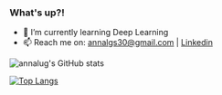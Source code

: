 ### What's up?!

- 🌱 I’m currently learning Deep Learning
- 📫 Reach me on: annalgs30@gmail.com |   [Linkedin](https://www.linkedin.com/in/annalu-gomes/)

![annalug's GitHub stats](https://github-readme-stats.vercel.app/api?username=annalug&show_icons=true&theme=dark)



[![Top Langs](https://github-readme-stats.vercel.app/api/top-langs/?username=annalug&layout=compact)](https://github.com/anuraghazra/github-readme-stats)
<!--
**annalug/annalug** is a ✨ _special_ ✨ repository because its `README.md` (this file) appears on your GitHub profile.

Here are some ideas to get you started:

- 🔭 I’m currently working on ...
- 🌱 I’m currently learning ...
- 👯 I’m looking to collaborate on ...
- 🤔 I’m looking for help with ...
- 💬 Ask me about ...
- 📫 How to reach me: ...
- 😄 Pronouns: ...
- ⚡ Fun fact: ...
-->
